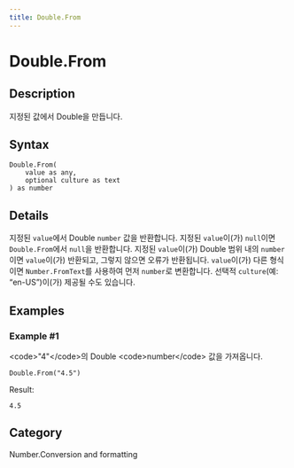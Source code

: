 ```yaml
---
title: Double.From
---
```


# Double.From


## Description

지정된 값에서 Double을 만듭니다.


## Syntax

```powerquery
Double.From(
    value as any,
    optional culture as text
) as number
```


## Details

지정된 <code>value</code>에서 Double <code>number</code> 값을 반환합니다. 지정된 <code>value</code>이(가) <code>null</code>이면 <code>Double.From</code>에서 <code>null</code>을 반환합니다. 지정된 <code>value</code>이(가) Double 범위 내의 <code>number</code>이면 <code>value</code>이(가) 반환되고, 그렇지 않으면 오류가 반환됩니다. <code>value</code>이(가) 다른 형식이면 <code>Number.FromText</code>를 사용하여 먼저 <code>number</code>로 변환합니다. 선택적 <code>culture</code>(예: “en-US”)이(가) 제공될 수도 있습니다.


## Examples

### Example #1 
&lt;code&gt;&#34;4&#34;&lt;/code&gt;의 Double &lt;code&gt;number&lt;/code&gt; 값을 가져옵니다.
```powerquery
Double.From("4.5")
```

Result: 
```powerquery
4.5
```




## Category
Number.Conversion and formatting
